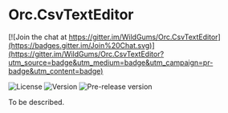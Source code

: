 # Orc.CsvTextEditor

[![Join the chat at https://gitter.im/WildGums/Orc.CsvTextEditor](https://badges.gitter.im/Join%20Chat.svg)](https://gitter.im/WildGums/Orc.CsvTextEditor?utm_source=badge&utm_medium=badge&utm_campaign=pr-badge&utm_content=badge)

![License](https://img.shields.io/github/license/WildGums/Orc.CsvTextEditor.svg)
![Version](https://img.shields.io/nuget/v/[NUGET.PACKAGENAME].svg)
![Pre-release version](https://img.shields.io/nuget/vpre/Orc.CsvTextEditor.svg)

To be described.
